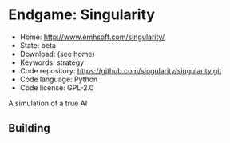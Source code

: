 # Endgame: Singularity

- Home: http://www.emhsoft.com/singularity/
- State: beta
- Download: (see home)
- Keywords: strategy
- Code repository: https://github.com/singularity/singularity.git
- Code language: Python
- Code license: GPL-2.0

A simulation of a true AI

## Building
